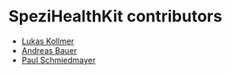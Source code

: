 <!--

This source file is part of the Stanford Spezi open-source project.

SPDX-FileCopyrightText: 2022 Stanford University and the project authors (see CONTRIBUTORS.md)

SPDX-License-Identifier: MIT
  
-->

SpeziHealthKit contributors
====================

* [Lukas Kollmer](https://github.com/lukaskollmer)
* [Andreas Bauer](https://github.com/bauer-andreas)
* [Paul Schmiedmayer](https://github.com/PSchmiedmayer)
